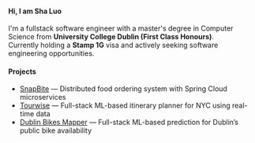 #### Hi, I am Sha Luo

I'm a fullstack software engineer with a master's degree in Computer Science 
from **University College Dublin (First Class Honours)**.<br/>
Currently holding a **Stamp 1G** visa and actively seeking software engineering opportunities.

#### Projects

- [SnapBite](https://github.com/lasa1015/snapbite-microservices-platform) — Distributed food ordering system with Spring Cloud microservices  
- [Tourwise](https://github.com/lasa1015/tourwise-springboot-react) — Full-stack ML-based itinerary planner for NYC using real-time data  
- [Dublin Bikes Mapper](https://github.com/lasa1015/dbbikes-platform) — Full-stack ML-based prediction for Dublin’s public bike availability

